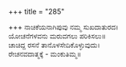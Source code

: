 +++
title = "285"

+++
ನಾಚಿಕೆಯನಾಗಿಪುವು ನಮ್ಮ ಸುಖದಾತುರದ।  
ಯೋಚನೆಗಳವನು ಮರುವಗಲು ಪರಿಕಿಸಲು॥  
ಚಾಚಿದ್ದ ರಸನೆ ತಾನೊಳಸೇದಿಕೊಳ್ಳುವುದು।  
ರೇಚನವದಾತ್ಮಕ್ಕೆ - ಮಂಕುತಿಮ್ಮ॥  
